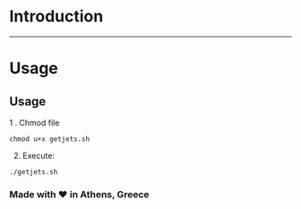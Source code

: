# Introduction



---
# Usage
## Usage

1 . Chmod file
```
chmod u+x getjets.sh
```
2. Execute:
```
./getjets.sh
```

### Made with ❤ in Athens, Greece